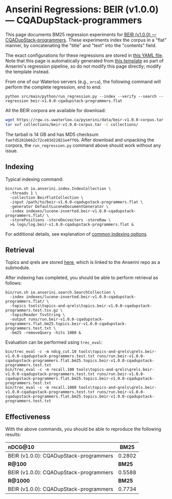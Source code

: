 # Anserini Regressions: BEIR (v1.0.0) &mdash; CQADupStack-programmers

This page documents BM25 regression experiments for [BEIR (v1.0.0) &mdash; CQADupStack-programmers](http://beir.ai/).
These experiments index the corpus in a "flat" manner, by concatenating the "title" and "text" into the "contents" field.

The exact configurations for these regressions are stored in [this YAML file](../../src/main/resources/regression/beir-v1.0.0-cqadupstack-programmers.flat.yaml).
Note that this page is automatically generated from [this template](../../src/main/resources/docgen/templates/beir-v1.0.0-cqadupstack-programmers.flat.template) as part of Anserini's regression pipeline, so do not modify this page directly; modify the template instead.

From one of our Waterloo servers (e.g., `orca`), the following command will perform the complete regression, end to end:

```
python src/main/python/run_regression.py --index --verify --search --regression beir-v1.0.0-cqadupstack-programmers.flat
```

All the BEIR corpora are available for download:

```bash
wget https://rgw.cs.uwaterloo.ca/pyserini/data/beir-v1.0.0-corpus.tar -P collections/
tar xvf collections/beir-v1.0.0-corpus.tar -C collections/
```

The tarball is 14 GB and has MD5 checksum `faefd5281b662c72ce03d22021e4ff6b`.
After download and unpacking the corpora, the `run_regression.py` command above should work without any issue.

## Indexing

Typical indexing command:

```
bin/run.sh io.anserini.index.IndexCollection \
  -threads 1 \
  -collection BeirFlatCollection \
  -input /path/to/beir-v1.0.0-cqadupstack-programmers.flat \
  -generator DefaultLuceneDocumentGenerator \
  -index indexes/lucene-inverted.beir-v1.0.0-cqadupstack-programmers.flat/ \
  -storePositions -storeDocvectors -storeRaw \
  >& logs/log.beir-v1.0.0-cqadupstack-programmers.flat &
```

For additional details, see explanation of [common indexing options](../../docs/common-indexing-options.md).

## Retrieval

Topics and qrels are stored [here](https://github.com/castorini/anserini-tools/tree/master/topics-and-qrels), which is linked to the Anserini repo as a submodule.

After indexing has completed, you should be able to perform retrieval as follows:

```
bin/run.sh io.anserini.search.SearchCollection \
  -index indexes/lucene-inverted.beir-v1.0.0-cqadupstack-programmers.flat/ \
  -topics tools\topics-and-qrels\topics.beir-v1.0.0-cqadupstack-programmers.test.tsv.gz \
  -topicReader TsvString \
  -output runs/run.beir-v1.0.0-cqadupstack-programmers.flat.bm25.topics.beir-v1.0.0-cqadupstack-programmers.test.txt \
  -bm25 -removeQuery -hits 1000 &
```

Evaluation can be performed using `trec_eval`:

```
bin/trec_eval -c -m ndcg_cut.10 tools\topics-and-qrels\qrels.beir-v1.0.0-cqadupstack-programmers.test.txt runs/run.beir-v1.0.0-cqadupstack-programmers.flat.bm25.topics.beir-v1.0.0-cqadupstack-programmers.test.txt
bin/trec_eval -c -m recall.100 tools\topics-and-qrels\qrels.beir-v1.0.0-cqadupstack-programmers.test.txt runs/run.beir-v1.0.0-cqadupstack-programmers.flat.bm25.topics.beir-v1.0.0-cqadupstack-programmers.test.txt
bin/trec_eval -c -m recall.1000 tools\topics-and-qrels\qrels.beir-v1.0.0-cqadupstack-programmers.test.txt runs/run.beir-v1.0.0-cqadupstack-programmers.flat.bm25.topics.beir-v1.0.0-cqadupstack-programmers.test.txt
```

## Effectiveness

With the above commands, you should be able to reproduce the following results:

| **nDCG@10**                                                                                                  | **BM25**  |
|:-------------------------------------------------------------------------------------------------------------|-----------|
| BEIR (v1.0.0): CQADupStack-programmers                                                                       | 0.2802    |
| **R@100**                                                                                                    | **BM25**  |
| BEIR (v1.0.0): CQADupStack-programmers                                                                       | 0.5588    |
| **R@1000**                                                                                                   | **BM25**  |
| BEIR (v1.0.0): CQADupStack-programmers                                                                       | 0.7734    |
